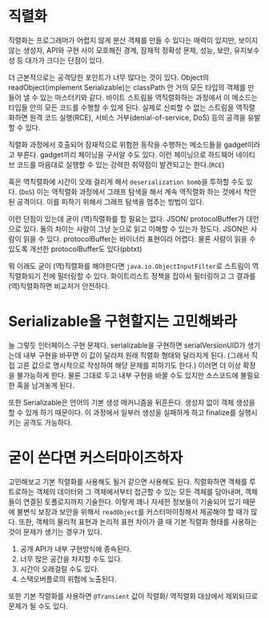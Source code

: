 # 직렬화

직렬화는 프로그래머가 어렵지 않게 분산 객체를 만들 수 있다는 매력이 있지만, 보이지 않는 생성자, API와 구현 사이 모호해진 경계, 잠재적 정확성 문제, 성능, 보안,
유지보수성 등 대가가 크다는 단점이 있다.

더 근본적으로는 공격당한 포인트가 너무 많다는 것이 있다. Object의 readObject(implement Serializable)는 classPath 안 거의 모든 타입의 객체를 만들어 
낼 수 있는 마스터키와 같다. 바이트 스트림을 역직렬화하는 과정에서 이 메소드는 타입들 안의 모든 코드를 수행할 수 있게 된다. 실제로 신뢰할 수 없는 스트림을 역직렬화하면
원격 코드 실행(RCE), 서비스 거부(denial-of-service, DoS) 등의 공격을 유발할 수 있다.

직렬화 과정에서 호출되어 잠재적으로 위험한 동작을 수행하는 메소드들을 gadget이라고 부른다. gadget끼리 체이닝을 구서알 수도 있다. 이런 체이닝으로 하드웨어
네이티브 코드를 마음대로 실행할 수 있는 강력한 취약점이 발견되고는 한다.(`RCE`)

혹은 역직렬화에 시간이 오래 걸리게 해서 `deserialization bomb`을 투하할 수도 있다. (`DoS`) 이는 역직렬화 과정에서 그래프 탐색을 해서 계속 역직렬화 하는 것에서
착안된 공격이다. 이를 피하기 위해서 그래프 탐색을 멈추는 방법이 있다. 


이런 단점이 있는데 굳이 (역)직렬화를 할 필요는 없다.  JSON/ protocolBuffer가 대안으로 있다. 둘의 차이는 사람이 그냥 눈으로 읽고 이해할 수 있는가 정도다.
JSON은 사람이 읽을 수 있다. protocolBuffer는 바이너리 표현이라 어렵다. 물론 사람이 읽을 수 있도록 개선한 protocolBuffer도 있다(pbtxt)


뭐 이래도 굳이 (역)직렬화를 해야한다면 `java.io.ObjectInputFilter`로 스트림이 역직렬화되기 전에 필터링할 수 있다. 화이트리스트 정책을 잡아서 필터링하고
그 결과를 (역)직렬화하면 비교저거 안전하다.

# Serializable을 구현할지는 고민해봐라

늘 그렇듯 인터페이스 구현 문제다. serializable을 구현하면 serialVersionUID가 생기는데 내부 구현을 바꾸면 이 값이 달라져 원래 직렬화 형태와 달라지게 된다.
(그래서 직접 고른 값으로 명시적으로 작성하여 해당 문제를 피하기도 한다.)
이러면 더 이상 확장을 불가능하게 한다. 물론 그대로 두고 내부 구현을 바꿀 수도 있지만 소스코드에 불필요한 혹을 남겨놓게 된다.

또한 Serializable은 언어의 기본 생성 메커니즘을 뒤흔든다. 생성자 없이 객체 생성을 할 수 있게 하기 때문이다. 이 과정에서 일부러 생성을 실패하게 하고
finalize를 실행시키는 공격도 가능하다. 

# 굳이 쓴다면 커스터마이즈하자

고민해보고 기본 직렬화를 사용해도 될거 같으면 사용해도 된다. 직렬화하면 객체를 루트로하는 객체의 데이터와 그 객체에서부터 접근할 수 있는 모든 객체를 담아내며,
객체들이 연결된 토폴로지까지 기술한다. 이렇게 꽤나 자세한 정보들이 기술되어 있기 때문에 불변식 보장과 보안을 위해서 `readObject`를 커스터마이징해서 제공해야
할 때가 많다. 또한, 객체의 물리적 표현과 논리적 표현 차이가 클 때 기본 직렬화 형태를 사용하는 것이 문제가 생기는 경우가 있다.

1. 공개 API가 내부 구현방식에 종속된다.
2. 너무 많은 공간을 차지할 수도 있다.
3. 시간이 오래걸릴 수도 있다. 
4. 스택오버플로의 위험에 노출된다.

또한 기본 직렬화를 사용하면 `@Transient` 값이 직렬화/ 역직렬화 대상에서 제외되므로 문제가 될 수도 있다.